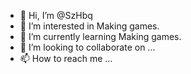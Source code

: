 - 👋 Hi, I’m @SzHbq
- 👀 I’m interested in Making games.
- 🌱 I’m currently learning Making games.
- 💞️ I’m looking to collaborate on ...
- 📫 How to reach me ...

<!---
SzHbq/SzHbq is a ✨ special ✨ repository because its `README.md` (this file) appears on your GitHub profile.
You can click the Preview link to take a look at your changes.
--->
